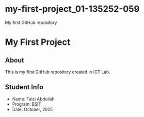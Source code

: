 # my-first-project_01-135252-059
My first GitHub repository

# My First Project 
## About 
This is my first GitHub repository created in ICT Lab. 
## Student Info
- Name: Talal Abdullah 
- Program: BSIT 
- Date: October, 2025 
